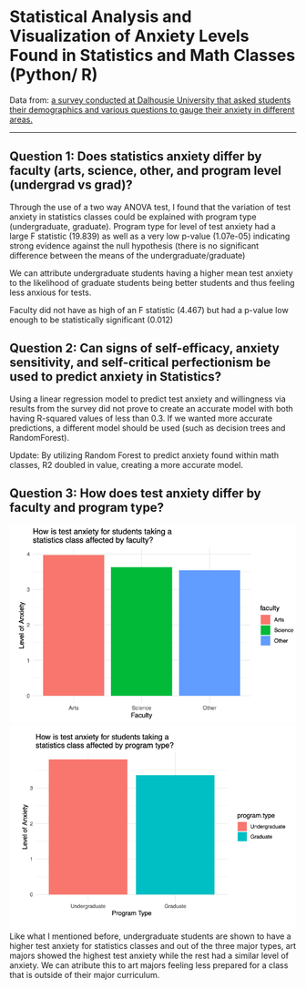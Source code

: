 # Statistical Analysis and Visualization of Anxiety Levels Found in Statistics and Math Classes (Python/ R)
Data from: [a survey conducted at Dalhousie University that asked students their demographics and various questions to gauge their anxiety in different areas.](https://osf.io/nzhq6/files/osfstorage)
***
## Question 1: Does statistics anxiety differ by faculty (arts, science, other, and program level (undergrad vs grad)?
Through the use of a two way ANOVA test, I found that the variation of test anxiety in statistics classes could be explained with program type (undergraduate, graduate). 
Program type for level of test anxiety had a large F statistic (19.839) as well as a very low p-value (1.07e-05) indicating strong evidence against the null hypothesis (there is no significant difference between the means of the undergraduate/graduate)

We can attribute undergraduate students having a higher mean test anxiety to the likelihood of graduate students being better students and thus feeling less anxious for tests.

Faculty did not have as high of an F statistic (4.467) but had a p-value low enough to be statistically significant (0.012)

## Question 2: Can signs of self-efficacy, anxiety sensitivity, and self-critical perfectionism be used to predict anxiety in Statistics?
Using a linear regression model to predict test anxiety and willingness via results from the survey did not prove to create an accurate model with both having R-squared values of less than 0.3. 
If we wanted more accurate predictions, a different model should be used (such as decision trees and RandomForest).

Update: By utilizing Random Forest to predict anxiety found within math classes, R2 doubled in value, creating a more accurate model.

## Question 3: How does test anxiety differ by faculty and program type?
![image](https://github.com/echu-vb/student_anxiety/blob/f29bfb2b91a7f1966c1f9fbc0e94ee3e2f51f21e/graph1.png)
![image](https://github.com/echu-vb/student_anxiety/blob/c2fc9996c3a21baa2de6a59d5ee476458f8f3e99/graph2.png)
Like what I mentioned before, undergraduate students are shown to have a higher test anxiety for statistics classes and out of the three major types, art majors showed the highest test anxiety while the rest had a similar level of anxiety. We can atribute this to art majors feeling less prepared for a class that is outside of their major curriculum.
